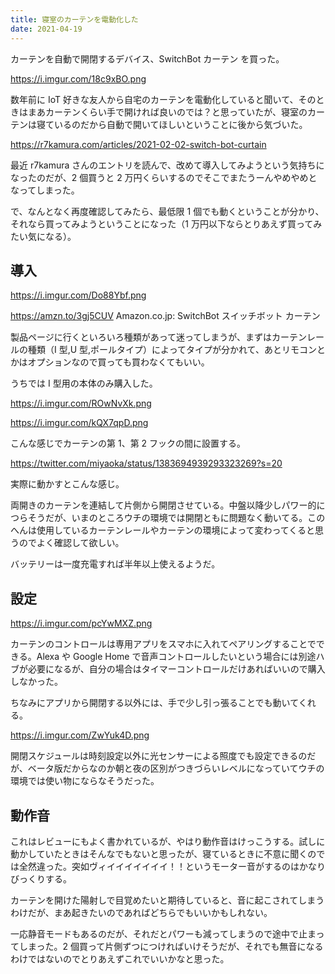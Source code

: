 ```yaml
---
title: 寝室のカーテンを電動化した
date: 2021-04-19
---
```


カーテンを自動で開閉するデバイス、SwitchBot カーテン を買った。

https://i.imgur.com/18c9xBO.png

数年前に IoT 好きな友人から自宅のカーテンを電動化していると聞いて、そのときはまあカーテンくらい手で開ければ良いのでは？と思っていたが、寝室のカーテンは寝ているのだから自動で開いてほしいということに後から気づいた。

https://r7kamura.com/articles/2021-02-02-switch-bot-curtain

最近 r7kamura さんのエントリを読んで、改めて導入してみようという気持ちになったのだが、2 個買うと 2 万円くらいするのでそこでまたうーんやめやめとなってしまった。

で、なんとなく再度確認してみたら、最低限 1 個でも動くということが分かり、それなら買ってみようということになった（1 万円以下ならとりあえず買ってみたい気になる）。

## 導入

https://i.imgur.com/Do88Ybf.png

https://amzn.to/3gj5CUV
Amazon.co.jp: SwitchBot スイッチボット カーテン

製品ページに行くといろいろ種類があって迷ってしまうが、まずはカーテンレールの種類（I 型,U 型,ポールタイプ）によってタイプが分かれて、あとリモコンとかはオプションなので買っても買わなくてもいい。

うちでは I 型用の本体のみ購入した。

https://i.imgur.com/ROwNvXk.png

https://i.imgur.com/kQX7qpD.png

こんな感じでカーテンの第 1、第 2 フックの間に設置する。

https://twitter.com/miyaoka/status/1383694939293323269?s=20

実際に動かすとこんな感じ。

両開きのカーテンを連結して片側から開閉させている。中盤以降少しパワー的につらそうだが、いまのところウチの環境では開閉ともに問題なく動いてる。このへんは使用しているカーテンレールやカーテンの環境によって変わってくると思うのでよく確認して欲しい。

バッテリーは一度充電すれば半年以上使えるようだ。

## 設定

https://i.imgur.com/pcYwMXZ.png

カーテンのコントロールは専用アプリをスマホに入れてペアリングすることでできる。Alexa や Google Home で音声コントロールしたいという場合には別途ハブが必要になるが、自分の場合はタイマーコントロールだけあればいいので購入しなかった。

ちなみにアプリから開閉する以外には、手で少し引っ張ることでも動いてくれる。

https://i.imgur.com/ZwYuk4D.png

開閉スケジュールは時刻設定以外に光センサーによる照度でも設定できるのだが、ベータ版だからなのか朝と夜の区別がつきづらいレベルになっていてウチの環境では使い物にならなそうだった。

## 動作音

これはレビューにもよく書かれているが、やはり動作音はけっこうする。試しに動かしていたときはそんなでもないと思ったが、寝ているときに不意に聞くのでは全然違った。突如ヴィイイイイイイイ！！というモーター音がするのはかなりびっくりする。

カーテンを開けた陽射しで目覚めたいと期待していると、音に起こされてしまうわけだが、まあ起きたいのであればどちらでもいいかもしれない。

一応静音モードもあるのだが、それだとパワーも減ってしまうので途中で止まってしまった。2 個買って片側ずつにつければいけそうだが、それでも無音になるわけではないのでとりあえずこれでいいかなと思った。
